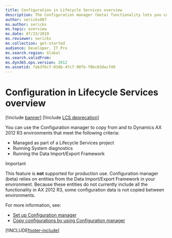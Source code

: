 ```yaml
---
title: Configuration in Lifecycle Services overview
description: The Configuration manager (beta) functionality lets you copy a configuration from one instance of Microsoft Dynamics AX 2012 R3 to another.
author: sericks007
ms.author: sericks
ms.topic: overview
ms.date: 07/23/2019
ms.reviewer: sericks
ms.collection: get-started
audience: Developer, IT Pro
ms.search.region: Global
ms.search.validFrom: 
ms.dyn365.ops.version: 2012
ms.assetid: fab3f6cf-03db-47c7-90fb-f8bc03dacf49
---
```


# Configuration in Lifecycle Services overview

[!include [banner](../includes/banner.md)]
[!include [LCS deprecation](../includes/lcs-deprecation.md)]

You can use the Configuration manager to copy from and to Dynamics AX 2012 R3 environments that meet the following criteria:
-   Managed as part of a Lifecycle Services project
-   Running System diagnostics
-   Running the Data Import/Export Framework

> [!IMPORTANT]
> This feature is **not** supported for production use. Configuration manager (beta) relies on entities from the Data Import/Export Framework in your environment. Because these entities do not currently include all the functionality in AX 2012 R3, some configuration data is not copied between environments.

For more information, see:
-   [Set up Configuration manager](set-up-configuration-manager-lcs.md)
-   [Copy configurations by using Configuration manager](copy-configuration-lcs.md)







[!INCLUDE[footer-include](../../../includes/footer-banner.md)]
